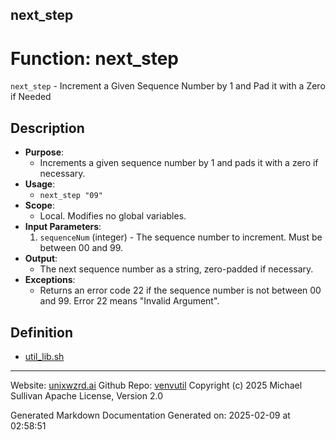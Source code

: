 ## next_step
# Function: next_step
`next_step` - Increment a Given Sequence Number by 1 and Pad it with a Zero if Needed
## Description
- **Purpose**:
  - Increments a given sequence number by 1 and pads it with a zero if necessary.
- **Usage**: 
  - `next_step "09"`
- **Scope**: 
  - Local. Modifies no global variables.
- **Input Parameters**: 
  1. `sequenceNum` (integer) - The sequence number to increment. Must be between 00 and 99.
- **Output**: 
  - The next sequence number as a string, zero-padded if necessary.
- **Exceptions**: 
  - Returns an error code 22 if the sequence number is not between 00 and 99. Error 22 means "Invalid Argument".

## Definition 

* [util_lib.sh](../util_lib_sh.md)
---

Website: [unixwzrd.ai](https://unixwzrd.ai)
Github Repo: [venvutil](https://github.com/unixwzrd/venvutil)
Copyright (c) 2025 Michael Sullivan
Apache License, Version 2.0

Generated Markdown Documentation
Generated on: 2025-02-09 at 02:58:51
